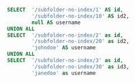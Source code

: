 ```sql datum
SELECT 	'/subfolder-no-index/1' AS id,
		'/subfolder-no-index/10' AS id2,
		null AS username 
UNION ALL
SELECT 	'/subfolder-no-index/2' as id,
		'/subfolder-no-index/20' as id2,
		'johndoe' AS username 
UNION ALL
SELECT 	'/subfolder-no-index/3' as id,
 		'/subfolder-no-index/30' as id3,
		'janedoe' as username
```

<DataTable data={datum}>
	<Column id=username />
	<Column id=id linkLabel=username contentType=link />
	<Column id=id2 linkLabel="see more ->" contentType=link />
</DataTable>
